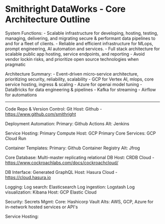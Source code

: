 # Smithright DataWorks - Core Architecture Outline

System Functions:
    - Scalable infrastructure for developing, hosting, testing, managing, delivering, and migrating secure & performant data pipelines to and for a fleet of clients.
    - Reliable and efficient infrastructure for MLops, prompt engineering, AI automation and services.
    - Full stack architecture for scalable public app hosting, service endpoints, and reporting
    - Avoid vendor lockin risks, and prioritize open source technologies when pragmatic

Architecture Summary:
    - Event-driven micro-service architecture, prioritizing security, reliability, scalability
    - GCP for Vertex AI, mlops, core service hosting, ingress & scaling
        - Azure for openai model tuning
    - DataBricks for data engineering & pipelines
    - Kafka for streaming
    - Airflow for automations

---

Code Repo & Version Control: Git
    Host: Github - https://www.github.com/smithright

Deployment Automation:
    Primary: Github Actions
    Alt: Jenkins

Service Hosting:
    Primary Compute Host: GCP
    Primary Core Services: GCP Cloud Run


Container Templates: 
    Primary: Github Container Registry
    Alt: Jfrog

Core Database: Multi-master replicating relational DB
    Host: CRDB Cloud - https://www.cockroachlabs.com/docs/cockroachcloud/

DB Interface: Generated GraphQL
    Host: Hasura Cloud - https://cloud.hasura.io

Logging:
    Log search: Elasticsearch
    Log ingestion: Logstash
    Log visualization: Kibana
    Host: GCP Elastic Cloud

Security:
    Secrets Mgmt:
        Core: Hashicorp Vault
        Alts: AWS, GCP, Azure for in-network hosted services or API's
    
     

Service Hosting: